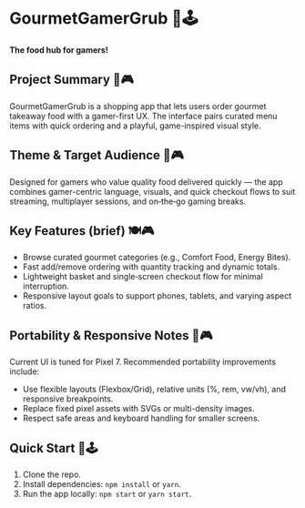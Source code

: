 # GourmetGamerGrub  🍔🕹️

**The food hub for gamers!** 

## Project Summary  🍕🎮
GourmetGamerGrub is a shopping app that lets users order gourmet takeaway food with a gamer-first UX. The interface pairs curated menu items with quick ordering and a playful, game-inspired visual style.

## Theme & Target Audience 🍕🎮
Designed for gamers who value quality food delivered quickly — the app combines gamer-centric language, visuals, and quick checkout flows to suit streaming, multiplayer sessions, and on‑the‑go gaming breaks.

## Key Features (brief) 🍽️🎮
- Browse curated gourmet categories (e.g., Comfort Food, Energy Bites).
- Fast add/remove ordering with quantity tracking and dynamic totals.
- Lightweight basket and single‑screen checkout flow for minimal interruption.
- Responsive layout goals to support phones, tablets, and varying aspect ratios.

## Portability & Responsive Notes 🍜🎮
Current UI is tuned for Pixel 7. Recommended portability improvements include:
- Use flexible layouts (Flexbox/Grid), relative units (%, rem, vw/vh), and responsive breakpoints.
- Replace fixed pixel assets with SVGs or multi-density images.
- Respect safe areas and keyboard handling for smaller screens.

## Quick Start 🌮🕹️
1. Clone the repo.
2. Install dependencies: `npm install` or `yarn`.
3. Run the app locally: `npm start` or `yarn start`.

